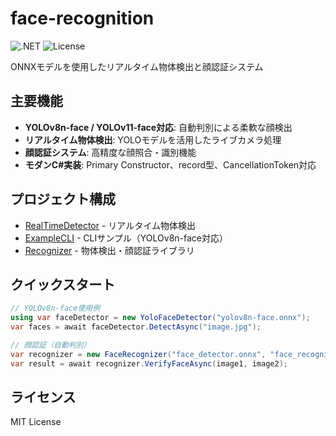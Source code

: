 # face-recognition

![.NET](https://img.shields.io/badge/.NET-8.0-blue)
![License](https://img.shields.io/badge/license-MIT-green)

ONNXモデルを使用したリアルタイム物体検出と顔認証システム

## 主要機能

- **YOLOv8n-face / YOLOv11-face対応**: 自動判別による柔軟な顔検出
- **リアルタイム物体検出**: YOLOモデルを活用したライブカメラ処理
- **顔認証システム**: 高精度な顔照合・識別機能
- **モダンC#実装**: Primary Constructor、record型、CancellationToken対応

## プロジェクト構成

- [RealTimeDetector](./src/RealTimeDetector/README.md) - リアルタイム物体検出
- [ExampleCLI](./src/ExampleCLI/README.md) - CLIサンプル（YOLOv8n-face対応）
- [Recognizer](./src/Recognizer/README.md) - 物体検出・顔認証ライブラリ

## クイックスタート

```csharp
// YOLOv8n-face使用例
using var faceDetector = new YoloFaceDetector("yolov8n-face.onnx");
var faces = await faceDetector.DetectAsync("image.jpg");

// 顔認証（自動判別）
var recognizer = new FaceRecognizer("face_detector.onnx", "face_recognizer.onnx");
var result = await recognizer.VerifyFaceAsync(image1, image2);
```

## ライセンス

MIT License
